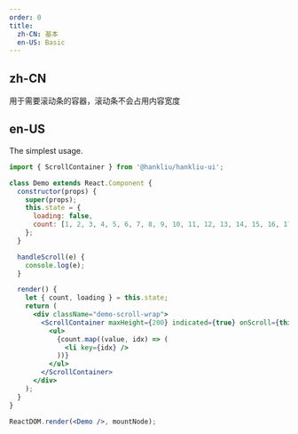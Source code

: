 ```yaml
---
order: 0
title:
  zh-CN: 基本
  en-US: Basic
---
```


## zh-CN

用于需要滚动条的容器，滚动条不会占用内容宽度

## en-US

The simplest usage.

```jsx
import { ScrollContainer } from '@hankliu/hankliu-ui';

class Demo extends React.Component {
  constructor(props) {
    super(props);
    this.state = {
      loading: false,
      count: [1, 2, 3, 4, 5, 6, 7, 8, 9, 10, 11, 12, 13, 14, 15, 16, 17, 18, 19, 20],
    };
  }

  handleScroll(e) {
    console.log(e);
  }

  render() {
    let { count, loading } = this.state;
    return (
      <div className="demo-scroll-wrap">
        <ScrollContainer maxHeight={200} indicated={true} onScroll={this.handleScroll}>
          <ul>
            {count.map((value, idx) => (
              <li key={idx} />
            ))}
          </ul>
        </ScrollContainer>
      </div>
    );
  }
}

ReactDOM.render(<Demo />, mountNode);
```

<style>
  #components-scroll-container-demo-basic .demo-scroll-wrap
  {
    /* width: 300px; */
    /* padding-right: 30px; */
    background-color: #f0fbf9;
  }
  #components-scroll-container-demo-basic li
  {
    background-color: #eee;
    border-radius: 4px;
    height: 20px;
    margin-bottom: 10px;
  }
</style>
